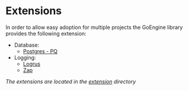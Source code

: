 # Extensions

In order to allow easy adoption for multiple projects the GoEngine library provides the following extension:

* Database:
    * [Postgres - PQ](database.md#pq)
* Logging:
    * [Logrus](logging.md#logrus)
    * [Zap](logging.md#zap)

*The extensions are located in the [extension](https://github.com/hellofresh/goengine/tree/master/extension) directory*

